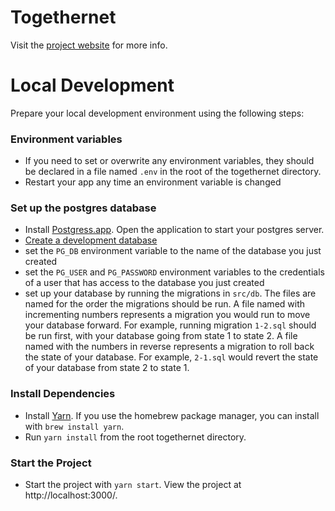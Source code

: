 # Togethernet

Visit the [project website](https://togethernet-website.herokuapp.com/) for more info.

# Local Development
Prepare your local development environment using the following steps:

### Environment variables
- If you need to set or overwrite any environment variables, they should be declared in a file named `.env` in the root of the togethernet directory.
- Restart your app any time an environment variable is changed

### Set up the postgres database
- Install [Postgress.app](https://postgresapp.com/). Open the application to start your postgres server. 
- [Create a development database](https://www.tutorialspoint.com/postgresql/postgresql_create_database.htm)
- set the `PG_DB` environment variable to the name of the database you just created
- set the `PG_USER` and `PG_PASSWORD` environment variables to the credentials of a user that has access to the database you just created
- set up your database by running the migrations in `src/db`. The files are named for the order the migrations should be run. A file named with incrementing numbers represents a migration you would run to move your database forward. For example, running migration `1-2.sql` should be run first, with your database going from state 1 to state 2. A file named with the numbers in reverse represents a migration to roll back the state of your database. For example, `2-1.sql` would revert the state of your database from state 2 to state 1. 

### Install Dependencies
- Install [Yarn](https://classic.yarnpkg.com/en/docs/install). If you use the homebrew package manager, you can install with `brew install yarn`.
- Run `yarn install` from the root togethernet directory.

### Start the Project
- Start the project with `yarn start`. View the project at http://localhost:3000/. 

